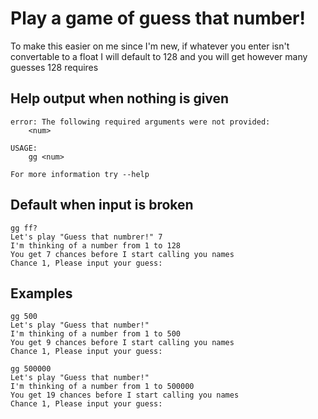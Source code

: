 # Play a game of guess that number!

To make this easier on me since I'm new,
if whatever you enter isn't convertable to a float
I will default to 128 and you will get however many guesses
128 requires

## Help output when nothing is given

```
error: The following required arguments were not provided:
    <num>

USAGE:
    gg <num>

For more information try --help
```

## Default when input is broken
```
gg ff?
Let's play "Guess that numbrer!" 7
I'm thinking of a number from 1 to 128
You get 7 chances before I start calling you names
Chance 1, Please input your guess:
```

## Examples

```
gg 500
Let's play "Guess that number!"
I'm thinking of a number from 1 to 500
You get 9 chances before I start calling you names
Chance 1, Please input your guess:
```
```
gg 500000
Let's play "Guess that number!"
I'm thinking of a number from 1 to 500000
You get 19 chances before I start calling you names
Chance 1, Please input your guess:
```
